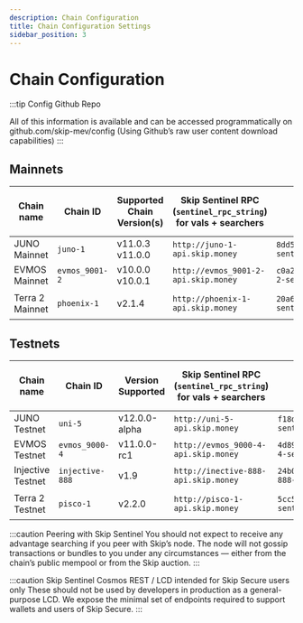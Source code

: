 ```yaml
---
description: Chain Configuration
title: Chain Configuration Settings
sidebar_position: 3
---
```


# Chain Configuration

:::tip Config Github Repo 

All of this information is available and can be accessed programmatically on <a hef="http://github.com/skip-mev/config" target="_blank">github.com/skip-mev/config</a> (Using Github’s raw user content download capabilities)
:::

## Mainnets

| Chain name      | Chain ID       | Supported Chain Version(s) | Skip Sentinel RPC (`sentinel_rpc_string`) for vals + searchers | `sentinel_peer_string` for vals                                                    | MEV-tendermint Version (for vals) | AuctionHouse Address (for searchers)           | Skip Sentinel Cosmos-SDK REST / LCD for Skip Secure |
| --------------- | -------------- | -------------------------- | ----------------------------------------- | --------------------------------------------------------------------------------- | --------------------------------- | ---------------------------------------------- | ----------------------------------------- |
| JUNO Mainnet    | `juno-1`       | v11.0.3 v11.0.0            | `http://juno-1-api.skip.money`            | `8dd5dfefe8959f7186e6c80bdb87dbd919534677@juno-1-sentinel.skip.money:26656`       | `v0.34.21-mev.14`                 | `juno10g0l3hd9sau3vnjrayjhergcpxemucxcspgnn4`  | `http://juno-1-lcd.skip.money`       |
| EVMOS Mainnet   | `evmos_9001-2` | v10.0.0 v10.0.1            | `http://evmos_9001-2-api.skip.money`      | `c0a2990e2a5dad7f4ace044d2f936de6891c6f0a@evmos_9001-2-sentinel.skip.money:26656` | `v0.34.24-mev.14`                 | `evmos17yqtnk08ly94lgz3fzagfu2twsws33z7cpkxa2` | `http://evmos_9001-2-lcd.skip.money` |
| Terra 2 Mainnet | `phoenix-1`    | v2.1.4                     | `http://phoenix-1-api.skip.money`         | `20a61f70d93af978a3bc1d6be634a57918934f79@phoenix-1-sentinel.skip.money:26656`    | `v0.34.21-terra.1-mev.14`         | `terra1d5fzv2y8fpdax4u2nnzrn5uf9ghyu5sxr865uy` | `http://phoenix-1-lcd.skip.money`    |

## Testnets

| Chain name        | Chain ID        | Version Supported | Skip Sentinel RPC (`sentinel_rpc_string`) for vals + searchers | `sentinel_peer_string` for vals                                                     | MEV-tendermint Version (for vals) | AuctionHouse Address (for searchers)           | Skip Sentinel Cosmos-SDK REST / LCD for Skip Secure
| ----------------- | --------------- |-------------------| ----------------------------------------- | ---------------------------------------------------------------------------------- |-----------------------------------| ---------------------------------------------- | ----------------------------------------- |
| JUNO Testnet      | `uni-5`         | v12.0.0-alpha     | `http://uni-5-api.skip.money`             | `f18d6e226545b348aa37c86cc735d0620838fcd8@uni-5-sentinel.skip.money:26656`         | `v0.34.24-mev.14`                 | `juno10g0l3hd9sau3vnjrayjhergcpxemucxcspgnn4`  |   `http://uni-5-lcd.skip.money`         |
| EVMOS Testnet     | `evmos_9000-4`  | v11.0.0-rc1       | `http://evmos_9000-4-api.skip.money`      | `4d8990908ae5cbe7783192c0364db4a90af56dbc@evmos_9000-4-sentinel.skip.money:26656`  | `v0.34.24-mev.14`                 | `evmos17yqtnk08ly94lgz3fzagfu2twsws33z7cpkxa2` |  `http://evmos_9000-4-lcd.skip.money`   |
| Injective Testnet | `injective-888` | v1.9              | `http://inective-888-api.skip.money`      | `24b0ca5c32b1c90fe7e373075de1d94ddf94c0b3@injective-888-sentinel.skip.money:26656` | `v0.34.23-mev.14`                 | `inj1mwj9kxxxuflr233pulfk037lr55jv680wy5sm4`   |  `http://injective-888-lcd.skip.money`  |
| Terra 2 Testnet   | `pisco-1`       | v2.2.0            | `http://pisco-1-api.skip.money`           | `5cc5e6506818a113387d92e0b60a7206845b4d7e@pisco-1-sentinel.skip.money:26656`       | `v0.34.21-terra.1-mev.14`         | `terra1d5fzv2y8fpdax4u2nnzrn5uf9ghyu5sxr865uy` | `http://pisco-1-lcd.skip.money`         |

:::caution Peering with Skip Sentinel
You should not expect to receive any advantage searching if you peer with Skip’s node. The node will not gossip transactions or bundles to you under any circumstances — either from the chain’s public mempool or from the Skip auction. 
:::

:::caution Skip Sentinel Cosmos REST / LCD intended for Skip Secure users only
These should not be used by developers in production as a general-purpose LCD. 
We expose the minimal set of endpoints required to support wallets and users of Skip Secure. 
:::
